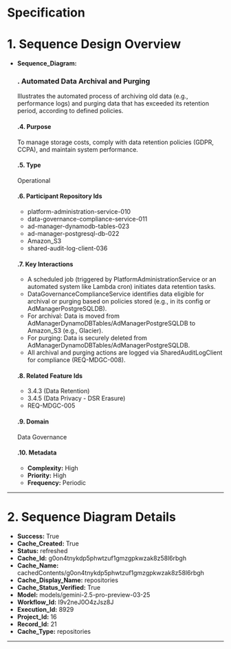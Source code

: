 # Specification

# 1. Sequence Design Overview

- **Sequence_Diagram:**
  ### . Automated Data Archival and Purging
  Illustrates the automated process of archiving old data (e.g., performance logs) and purging data that has exceeded its retention period, according to defined policies.

  #### .4. Purpose
  To manage storage costs, comply with data retention policies (GDPR, CCPA), and maintain system performance.

  #### .5. Type
  Operational

  #### .6. Participant Repository Ids
  
  - platform-administration-service-010
  - data-governance-compliance-service-011
  - ad-manager-dynamodb-tables-023
  - ad-manager-postgresql-db-022
  - Amazon_S3
  - shared-audit-log-client-036
  
  #### .7. Key Interactions
  
  - A scheduled job (triggered by PlatformAdministrationService or an automated system like Lambda cron) initiates data retention tasks.
  - DataGovernanceComplianceService identifies data eligible for archival or purging based on policies stored (e.g., in its config or AdManagerPostgreSQLDB).
  - For archival: Data is moved from AdManagerDynamoDBTables/AdManagerPostgreSQLDB to Amazon_S3 (e.g., Glacier).
  - For purging: Data is securely deleted from AdManagerDynamoDBTables/AdManagerPostgreSQLDB.
  - All archival and purging actions are logged via SharedAuditLogClient for compliance (REQ-MDGC-008).
  
  #### .8. Related Feature Ids
  
  - 3.4.3 (Data Retention)
  - 3.4.5 (Data Privacy - DSR Erasure)
  - REQ-MDGC-005
  
  #### .9. Domain
  Data Governance

  #### .10. Metadata
  
  - **Complexity:** High
  - **Priority:** High
  - **Frequency:** Periodic
  


---

# 2. Sequence Diagram Details

- **Success:** True
- **Cache_Created:** True
- **Status:** refreshed
- **Cache_Id:** g0on4tnykdp5phwtzuf1gmzgpkwzak8z58l6rbgh
- **Cache_Name:** cachedContents/g0on4tnykdp5phwtzuf1gmzgpkwzak8z58l6rbgh
- **Cache_Display_Name:** repositories
- **Cache_Status_Verified:** True
- **Model:** models/gemini-2.5-pro-preview-03-25
- **Workflow_Id:** I9v2neJ0O4zJsz8J
- **Execution_Id:** 8929
- **Project_Id:** 16
- **Record_Id:** 21
- **Cache_Type:** repositories


---

